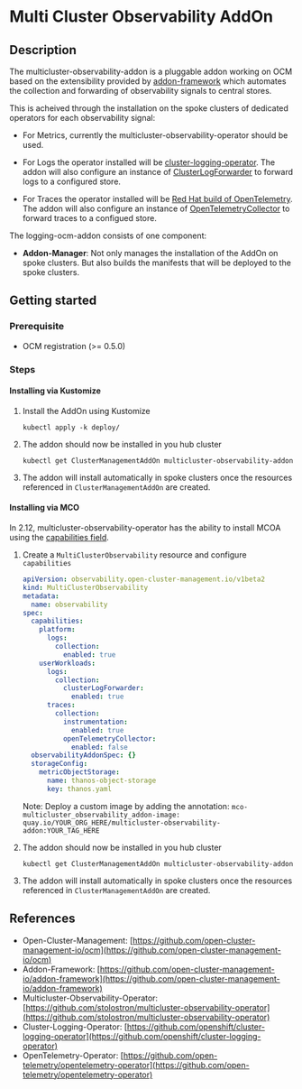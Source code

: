 # Multi Cluster Observability AddOn

## Description

The multicluster-observability-addon is a pluggable addon working on OCM
based on the extensibility provided by
[addon-framework](https://github.com/open-cluster-management-io/addon-framework)
which automates the collection and forwarding of observability signals to central stores.

This is acheived through the installation on the spoke clusters of dedicated operators for each observability signal:

- For Metrics, currently the multicluster-observability-operator should be used.

- For Logs the operator installed will be [cluster-logging-operator](https://docs.openshift.com/container-platform/latest/logging/cluster-logging.html). The addon will also configure an instance of [ClusterLogForwarder](https://docs.openshift.com/container-platform/latest/logging/log_collection_forwarding/configuring-log-forwarding.html) to forward logs to a configured store.

- For Traces the operator installed will be [Red Hat build of OpenTelemetry](https://docs.openshift.com/container-platform/latest/otel/otel_rn/otel-rn-3.1.html). The addon will also configure an instance of [OpenTelemetryCollector](https://docs.openshift.com/container-platform/latest/otel/otel-configuration-of-otel-collector.html) to forward traces to a configued store.

The logging-ocm-addon consists of one component:

- **Addon-Manager**: Not only manages the installation of the AddOn on spoke clusters. But also builds the manifests that will be deployed to the spoke clusters.

## Getting started

### Prerequisite

- OCM registration (>= 0.5.0)

### Steps

#### Installing via Kustomize

1. Install the AddOn using Kustomize

    ```shell
    kubectl apply -k deploy/
    ```

1. The addon should now be installed in you hub cluster

    ```shell
    kubectl get ClusterManagementAddOn multicluster-observability-addon
    ```

1. The addon will install automatically in spoke clusters once the resources referenced in `ClusterManagementAddOn` are created.

#### Installing via MCO

In 2.12, multicluster-observability-operator has the ability to install MCOA using the [capabilities field](https://github.com/stolostron/multicluster-observability-operator/blob/5d1fc789df365b20951b5fe1c378b5eebb306390/operators/multiclusterobservability/api/v1beta2/multiclusterobservability_types.go#L187-L212).

1. Create a `MultiClusterObservability` resource and configure `capabilities`

    ```yaml
    apiVersion: observability.open-cluster-management.io/v1beta2
    kind: MultiClusterObservability
    metadata:
      name: observability
    spec:
      capabilities:
        platform:
          logs:
            collection:
              enabled: true
        userWorkloads:
          logs:
            collection:
              clusterLogForwarder:
                enabled: true
          traces:
            collection:
              instrumentation:
                enabled: true
              openTelemetryCollector:
                enabled: false
      observabilityAddonSpec: {}
      storageConfig:
        metricObjectStorage:
          name: thanos-object-storage
          key: thanos.yaml
    ```

    Note: Deploy a custom image by adding the annotation: `mco-multicluster_observability_addon-image: quay.io/YOUR_ORG_HERE/multicluster-observability-addon:YOUR_TAG_HERE`

1. The addon should now be installed in you hub cluster

    ```shell
    kubectl get ClusterManagementAddOn multicluster-observability-addon
    ```

1. The addon will install automatically in spoke clusters once the resources referenced in `ClusterManagementAddOn` are created.

## References

- Open-Cluster-Management: [https://github.com/open-cluster-management-io/ocm](https://github.com/open-cluster-management-io/ocm)
- Addon-Framework: [https://github.com/open-cluster-management-io/addon-framework](https://github.com/open-cluster-management-io/addon-framework)
- Multicluster-Observability-Operator: [https://github.com/stolostron/multicluster-observability-operator](https://github.com/stolostron/multicluster-observability-operator)
- Cluster-Logging-Operator: [https://github.com/openshift/cluster-logging-operator](https://github.com/openshift/cluster-logging-operator)
- OpenTelemetry-Operator: [https://github.com/open-telemetry/opentelemetry-operator](https://github.com/open-telemetry/opentelemetry-operator)
